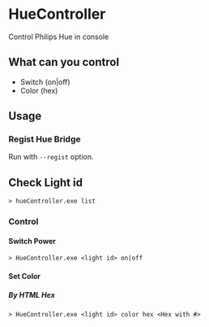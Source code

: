 # HueController
Control Philips Hue in console

## What can you control
- Switch (on|off)
- Color (hex)

## Usage

### Regist Hue Bridge
Run with `--regist` option.

## Check Light id
```
> hueController.exe list
```

### Control

#### Switch Power
```
> HueController.exe <light id> on|off
```

#### Set Color

##### By HTML Hex
```
> HueController.exe <light id> color hex <Hex with #>
```
